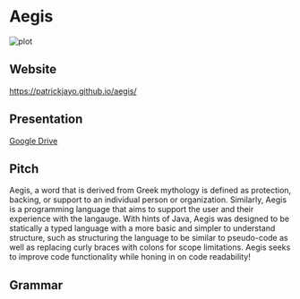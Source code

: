 # Aegis

![plot](https://github.com/Ulq1517/Aegis/blob/main/resources/Aegis.png?raw=true)

## Website

https://patrickjayo.github.io/aegis/

## Presentation

[Google Drive](https://docs.google.com/presentation/d/1fRCdLTDNPLnE6X3SXR3gmGLfLWao9xx8mjs2Dat19mg/edit?usp=sharing)

## Pitch

Aegis, a word that is derived from Greek mythology is defined as protection, backing, or support to an individual person or organization. Similarly, Aegis is a programming language that aims to support the user and their experience with the langauge. With hints of Java, Aegis was designed to be statically a typed language with a more basic and simpler to understand structure, such as structuring the language to be similar to pseudo-code as well as replacing curly braces with colons for scope limitations. Aegis seeks to improve code functionality while honing in on code readability!

## Grammar

```
